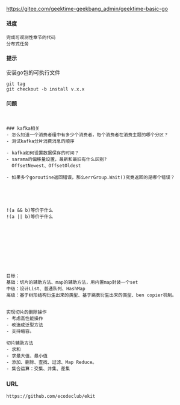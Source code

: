 https://gitee.com/geektime-geekbang_admin/geektime-basic-go



#### 进度

```
完成可观测性章节的代码
分布式任务
```





#### 提示

安装go包的可执行文件

```
git tag
git checkout -b install v.x.x
```





#### 问题

````


### kafka相关
- 怎么知道一个消费者组中有多少个消费者，每个消费者在消费主题的哪个分区？
- 测试kafka分片消费消息的顺序

- kafka如何设置数据保存的时间？
- sarama的偏移量设置，最新和最旧有什么区别?
  OffsetNewest、OffsetOldest

- 如果多个goroutine返回错误，那么errGroup.Wait()究竟返回的是哪个错误？





!(a && b)等价于什么
!(a || b)等价于什么










目标：
基础：切片的辅助方法、map的辅助方法，用内置map封装一个set
中级：设计List、普通队列、HashMap
高级：基于树形结构衍生出来的类型、基于跳表衍生出来的类型、ben copier机制。


实现切片的删除操作
- 考虑高性能操作
- 改造成泛型方法
- 支持缩容。

切片辅助方法
- 求和
- 求最大值、最小值
- 添加、删除、查找、过滤、Map Reduce。
- 集合运算：交集、并集、差集
````



### URL

```
https://github.com/ecodeclub/ekit
```

